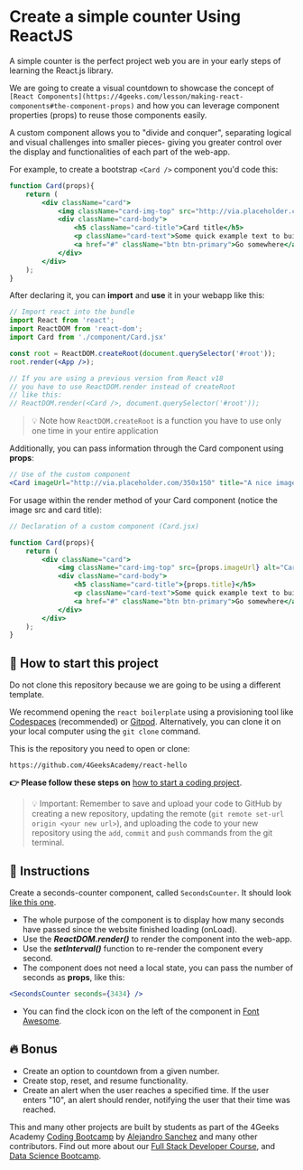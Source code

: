 <!--hide-->
# Create a simple counter Using ReactJS
<!--endhide-->

A simple counter is the perfect project web you are in your early steps of learning the React.js library.

We are going to create a visual countdown to showcase the concept of `[React Components](https://4geeks.com/lesson/making-react-components#the-component-props)` and how you can leverage component properties (props) to reuse those components easily.

A custom component allows you to "divide and conquer", separating logical and visual challenges into smaller pieces- giving you greater control over the display and functionalities of each part of the web-app.

For example, to create a bootstrap `<Card />` component you'd code this:

```jsx
function Card(props){
    return (
        <div className="card">
            <img className="card-img-top" src="http://via.placeholder.com/350x150" alt="Card image cap" />
            <div className="card-body">
                <h5 className="card-title">Card title</h5>
                <p className="card-text">Some quick example text to build on the card title and fill the card's content.</p>
                <a href="#" className="btn btn-primary">Go somewhere</a>
            </div>
        </div>
    );
}
```

After declaring it, you can **import** and **use** it in your webapp like this:

```jsx
// Import react into the bundle
import React from 'react';
import ReactDOM from 'react-dom';
import Card from './component/Card.jsx'

const root = ReactDOM.createRoot(document.querySelector('#root'));
root.render(<App />);

// If you are using a previous version from React v18
// you have to use ReactDOM.render instead of createRoot
// like this:
// ReactDOM.render(<Card />, document.querySelector('#root'));
```

> 💡 Note how `ReactDOM.createRoot` is a function you have to use only one time in your entire application

Additionally, you can pass information through the Card component using **props**:

```jsx
// Use of the custom component
<Card imageUrl="http://via.placeholder.com/350x150" title="A nice image" />
```

For usage within the render method of your Card component (notice the image src and card title):

```jsx
// Declaration of a custom component (Card.jsx)

function Card(props){
    return (
        <div className="card">
            <img className="card-img-top" src={props.imageUrl} alt="Card image cap" />
            <div className="card-body">
                <h5 className="card-title">{props.title}</h5>
                <p className="card-text">Some quick example text to build on the card title and fill the card's content.</p>
                <a href="#" className="btn btn-primary">Go somewhere</a>
            </div>
        </div>
    );
}
```

## 🌱 How to start this project

Do not clone this repository because we are going to be using a different template.

We recommend opening the `react boilerplate` using a provisioning tool like [Codespaces](https://4geeks.com/lesson/what-is-github-codespaces) (recommended) or [Gitpod](https://4geeks.com/lesson/how-to-use-gitpod). Alternatively, you can clone it on your local computer using the `git clone` command.

This is the repository you need to open or clone:

```text
https://github.com/4GeeksAcademy/react-hello
```

**👉 Please follow these steps on** [how to start a coding project](https://4geeks.com/lesson/how-to-start-a-project).

> 💡 Important: Remember to save and upload your code to GitHub by creating a new repository, updating the remote (`git remote set-url origin <your new url>`), and uploading the code to your new repository using the `add`, `commit` and `push` commands from the git terminal.

## 📝 Instructions

Create a seconds-counter component, called `SecondsCounter`. It should look [like this one](https://github.com/breatheco-de/exercise-simple-counter-react/blob/master/preview.gif).

- The whole purpose of the component is to display how many seconds have passed since the website finished loading (onLoad).
- Use the ***ReactDOM.render()*** to render the component into the web-app.
- Use the ***setInterval()*** function to re-render the component every second.
- The component does not need a local state, you can pass the number of seconds as **props**, like this:

```jsx
<SecondsCounter seconds={3434} />
```

- You can find the clock icon on the left of the component in [Font Awesome](https://fontawesome.com/).

## 🔥 Bonus

- Create an option to countdown from a given number.
- Create stop, reset, and resume functionality.
- Create an alert when the user reaches a specified time. If the user enters "10", an alert should render, notifying the user that their time was reached.

This and many other projects are built by students as part of the 4Geeks Academy [Coding Bootcamp](https://4geeksacademy.com/us/coding-bootcamp) by [Alejandro Sanchez](https://twitter.com/alesanchezr) and many other contributors. Find out more about our [Full Stack Developer Course](https://4geeksacademy.com/us/coding-bootcamps/part-time-full-stack-developer), and [Data Science Bootcamp](https://4geeksacademy.com/us/coding-bootcamps/datascience-machine-learning).

